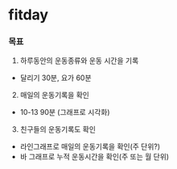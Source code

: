 # fitday

### 목표
1. 하루동안의 운동종류와 운동 시간을 기록
- 달리기 30분, 요가 60분

2. 매일의 운동기록을 확인
- 10-13 90분 (그래프로 시각화)

3. 친구들의 운동기록도 확인
- 라인그래프로 매일의 운동기록을 확인(주 단위?)
- 바 그래프로 누적 운동시간을 확인(주 또는 월 단위)
